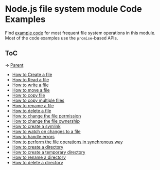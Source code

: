 # Node.js file system module Code Examples

Find [example code](./code) for most frequent file system operations in this module. Most of the code examples use the `promise`-based APIs.

## ToC

=> [Parent](../Readme.md)

- [How to Create a file](./code/createFile.js)
- [How to Read a file](./code/readFile.js)
- [How to write a file](./code/createFile.js)
- [How to move a file](./code/moveFile.js)
- [How to copy file](./code/copyFile.js)
- [How to copy multiple files](./code/copyFile.js)
- [How to rename a file](./code/renameFile.js)
- [How to delete a file](./code/deleteFile.js)
- [How to change the file permission](./code/filePermission.js)
- [How to change the file ownership](./code/fileOwnership.js)
- [How to create a symlink](./code/createSymlink.js)
- [How to watch on changes to a file](./code/watchFileChanges.js)
- [How to handle errors](./code)
- [How to perform the file operations in synchronous way](./code/readSync.js)
- [How to create a directory](./code/createDirectory.js)
- [How to create a temporary directory](./code/createTempDir.js)
- [How to rename a directory](./code/renameFile.js)
- [How to delete a directory](./code/deleteDirectory.js)
